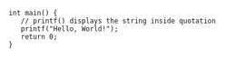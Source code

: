 ```#include <stdio.h>
int main() {
   // printf() displays the string inside quotation
   printf("Hello, World!");
   return 0;
}
```
